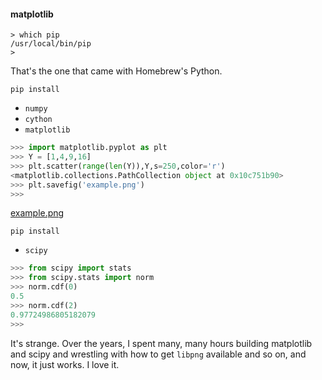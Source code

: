 #### matplotlib

```
> which pip
/usr/local/bin/pip
>
```

That's the one that came with Homebrew's Python.

`pip install`

- `numpy`
- `cython`
- `matplotlib`

``` python
>>> import matplotlib.pyplot as plt
>>> Y = [1,4,9,16]
>>> plt.scatter(range(len(Y)),Y,s=250,color='r')
<matplotlib.collections.PathCollection object at 0x10c751b90>
>>> plt.savefig('example.png')
>>>
```

[example.png](data/example.png)

`pip install`

- `scipy`

``` python
>>> from scipy import stats
>>> from scipy.stats import norm
>>> norm.cdf(0)
0.5
>>> norm.cdf(2)
0.97724986805182079
>>>
```

It's strange.  Over the years, I spent many, many hours building matplotlib and scipy and wrestling with how to get `libpng` available and so on, and now, it just works.  I love it.